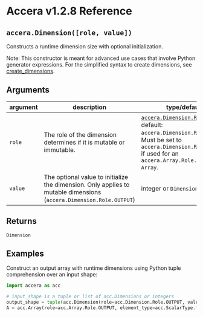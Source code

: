 [//]: # (Project: Accera)
[//]: # (Version: v1.2.8)

# Accera v1.2.8 Reference
## `accera.Dimension([role, value])`
Constructs a runtime dimension size with optional initialization.

Note: This constructor is meant for advanced use cases that involve Python generator expressions. For the simplified syntax to create dimensions, see [create_dimensions](../../functions/create_dimensions.md).

## Arguments

argument | description | type/default
--- | --- | ---
`role` | The role of the dimension determines if it is mutable or immutable. | [`accera.Dimension.Role`](<Role.md>). default: `accera.Dimension.Role.INPUT`. Must be set to `accera.Dimension.Role.OUTPUT` if used for an `accera.Array.Role.OUTPUT` `Array`.
`value` | The optional value to initialize the dimension. Only applies to mutable dimensions (`accera.Dimension.Role.OUTPUT`) | integer or `Dimension`

## Returns
`Dimension`

## Examples

Construct an output array with runtime dimensions using Python tuple comprehension over an input shape:
```python
import accera as acc

# input_shape is a tuple or list of acc.Dimensions or integers
output_shape = tuple(acc.Dimension(role=acc.Dimension.Role.OUTPUT, value=i) for i in input_shape)
A = acc.Array(role=acc.Array.Role.OUTPUT, element_type=acc.ScalarType.float32, shape=output_shape)
```

<div style="page-break-after: always;"></div>